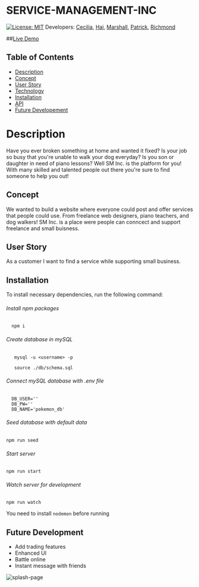 # SERVICE-MANAGEMENT-INC

[![License: MIT](https://img.shields.io/badge/License-MIT-yellow.svg)](https://opensource.org/licenses/MIT)
Developers: [Cecilia](https://github.com/responsibleparty), [Hai](https://github.com/caubenondo), [Marshall](https://github.com/marshall-rust), [Patrick](https://github.com/monacoglynn), [Richmond](https://github.com/richmonddz)

##[Live Demo](https://project2-rllr.herokuapp.com/)

## Table of Contents

- [Description](#Description)
- [Concept](#Concept)
- [User Story](#UserStory)
- [Technology](#Tech)
- [Installation](#Installation)
- [API](#API)
- [Future Developement](#Future)

# Description

Have you ever broken something at home and wanted it fixed? Is your job so busy that you're unable to walk your dog everyday? Is you son or daughter in need of piano lessons? Well SM Inc. is the platform for you! With many skilled and talented people out there you're sure to find someone to help you out!

## Concept

We wanted to build a website where everyone could post and offer services that people could use. From freelance web designers, piano teachers, and dog walkers! SM Inc. is a place were people can conncect and support freelance and small buisness.

## User Story

As a customer I want to find a service while supporting small business.

## Installation

To install necessary dependencies, run the following command:

###### Install npm packages

```
  npm i
```

###### Create database in mySQL

```
   mysql -u <username> -p
```

```
   source ./db/schema.sql
```

###### Connect mySQL database with .env file

```
  DB_USER=''
  DB_PW=''
  DB_NAME='pokemon_db'
```

###### Seed database with default data

```
npm run seed
```

###### Start server

```
npm run start
```

###### Watch server for development

```
npm run watch
```

You need to install `nodemon` before running

## Future Development

- Add trading features
- Enhanced UI
- Battle online
- Instant message with friends

![splash-page](public/images/splash.png)
